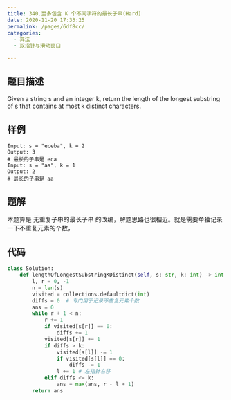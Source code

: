 ```yaml
---
title: 340.至多包含 K 个不同字符的最长子串(Hard)
date: 2020-11-20 17:33:25
permalink: /pages/6df8cc/
categories: 
  - 算法
  - 双指针与滑动窗口

---
```


## 题目描述

Given a string s and an integer k, return the length of the longest substring of s that contains at most k distinct characters.

## 样例

```
Input: s = "eceba", k = 2
Output: 3
# 最长的子串是 eca
Input: s = "aa", k = 1
Output: 2
# 最长的子串是 aa
```

## 题解

本题算是 无重复子串的最长子串 的改编，解题思路也很相近。就是需要单独记录一下不重复元素的个数，

## 代码

```python
class Solution:
    def lengthOfLongestSubstringKDistinct(self, s: str, k: int) -> int:
        l, r = 0, -1 
        n = len(s)
        visited = collections.defaultdict(int)
        diffs = 0  # 专门用于记录不重复元素个数
        ans = 0
        while r + 1 < n:
            r += 1
            if visited[s[r]] == 0:
                diffs += 1
            visited[s[r]] += 1
            if diffs > k:
                visited[s[l]] -= 1
                if visited[s[l]] == 0:
                    diffs -= 1
                l += 1 # 左指针右移
            elif diffs <= k:
                ans = max(ans, r - l + 1)
        return ans 
```

